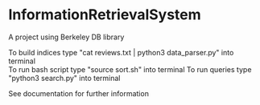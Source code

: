 # InformationRetrievalSystem
A project using Berkeley DB library  

To build indices type "cat reviews.txt | python3 data_parser.py" into terminal  
To run bash script type "source sort.sh" into terminal
To run queries type "python3 search.py" into terminal

See documentation for further information
